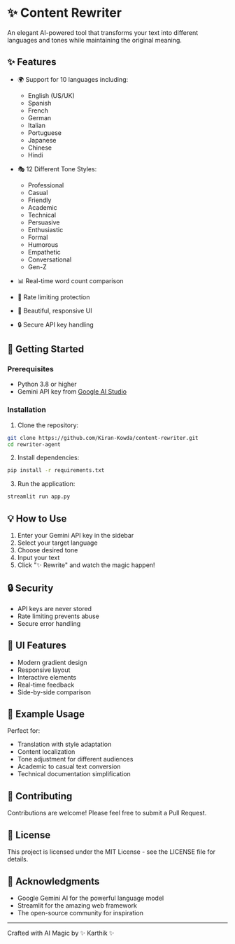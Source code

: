 # ✨ Content Rewriter

An elegant AI-powered tool that transforms your text into different languages and tones while maintaining the original meaning.

## ✨ Features

- 🌍 Support for 10 languages including:
  - English (US/UK)
  - Spanish
  - French
  - German
  - Italian
  - Portuguese
  - Japanese
  - Chinese
  - Hindi

- 🎭 12 Different Tone Styles:
  - Professional
  - Casual
  - Friendly
  - Academic
  - Technical
  - Persuasive
  - Enthusiastic
  - Formal
  - Humorous
  - Empathetic
  - Conversational
  - Gen-Z

- 📊 Real-time word count comparison
- 🚀 Rate limiting protection
- 💫 Beautiful, responsive UI
- 🔒 Secure API key handling

## 🚀 Getting Started

### Prerequisites

- Python 3.8 or higher
- Gemini API key from [Google AI Studio](https://makersuite.google.com/app/apikey)

### Installation

1. Clone the repository:

```bash
git clone https://github.com/Kiran-Kowda/content-rewriter.git
cd rewriter-agent
```

2. Install dependencies:

```bash
pip install -r requirements.txt
 ```

3. Run the application:

```bash
streamlit run app.py
 ```

## 💡 How to Use

1. Enter your Gemini API key in the sidebar
2. Select your target language
3. Choose desired tone
4. Input your text
5. Click "✨ Rewrite" and watch the magic happen!

## 🔒 Security

- API keys are never stored
- Rate limiting prevents abuse
- Secure error handling

## 🎨 UI Features

- Modern gradient design
- Responsive layout
- Interactive elements
- Real-time feedback
- Side-by-side comparison

## 📝 Example Usage

Perfect for:

- Translation with style adaptation
- Content localization
- Tone adjustment for different audiences
- Academic to casual text conversion
- Technical documentation simplification

## 🤝 Contributing

Contributions are welcome! Please feel free to submit a Pull Request.

## 📄 License

This project is licensed under the MIT License - see the LICENSE file for details.

## 🙏 Acknowledgments

- Google Gemini AI for the powerful language model
- Streamlit for the amazing web framework
- The open-source community for inspiration

---

Crafted with AI Magic by ✨ Karthik ✨